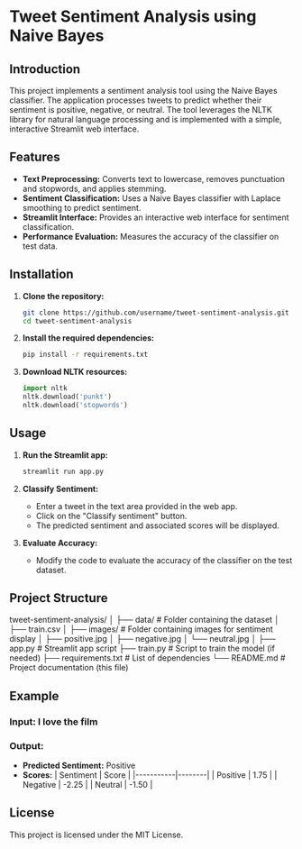 # Tweet Sentiment Analysis using Naive Bayes

## Introduction

This project implements a sentiment analysis tool using the Naive Bayes classifier. The application processes tweets to predict whether their sentiment is positive, negative, or neutral. The tool leverages the NLTK library for natural language processing and is implemented with a simple, interactive Streamlit web interface.

## Features

- **Text Preprocessing:** Converts text to lowercase, removes punctuation and stopwords, and applies stemming.
- **Sentiment Classification:** Uses a Naive Bayes classifier with Laplace smoothing to predict sentiment.
- **Streamlit Interface:** Provides an interactive web interface for sentiment classification.
- **Performance Evaluation:** Measures the accuracy of the classifier on test data.

## Installation

1. **Clone the repository:**
    ```bash
    git clone https://github.com/username/tweet-sentiment-analysis.git
    cd tweet-sentiment-analysis
    ```

2. **Install the required dependencies:**
    ```bash
    pip install -r requirements.txt
    ```

3. **Download NLTK resources:**
    ```python
    import nltk
    nltk.download('punkt')
    nltk.download('stopwords')
    ```

## Usage

1. **Run the Streamlit app:**
    ```bash
    streamlit run app.py
    ```

2. **Classify Sentiment:**
    - Enter a tweet in the text area provided in the web app.
    - Click on the "Classify sentiment" button.
    - The predicted sentiment and associated scores will be displayed.

3. **Evaluate Accuracy:**
    - Modify the code to evaluate the accuracy of the classifier on the test dataset.

## Project Structure

tweet-sentiment-analysis/ │ ├── data/ # Folder containing the dataset │ ├── train.csv │ ├── images/ # Folder containing images for sentiment display │ ├── positive.jpg │ ├── negative.jpg │ └── neutral.jpg │ ├── app.py # Streamlit app script ├── train.py # Script to train the model (if needed) ├── requirements.txt # List of dependencies └── README.md # Project documentation (this file)


## Example

### Input: I love the film

### Output:
- **Predicted Sentiment:** Positive
- **Scores:**
    | Sentiment | Score  |
    |-----------|--------|
    | Positive  | 1.75   |
    | Negative  | -2.25  |
    | Neutral   | -1.50  |

## License

This project is licensed under the MIT License.
